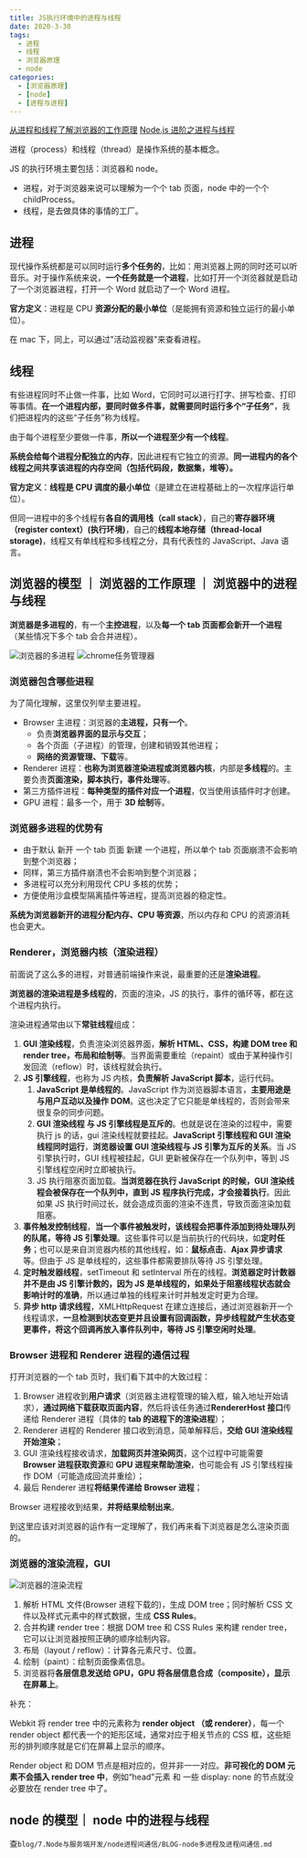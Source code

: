 ```yaml
---
title: JS执行环境中的进程与线程
date: 2020-3-30
tags:
  - 进程
  - 线程
  - 浏览器原理
  - node
categories:
  - [浏览器原理]
  - [node]
  - [进程与进程]
---
```


[从进程和线程了解浏览器的工作原理](https://www.jianshu.com/p/8ff15d3a1dfd)
[Node.js 进阶之进程与线程](https://blog.csdn.net/Fuohua/article/details/93463116)

进程（process）和线程（thread）是操作系统的基本概念。

JS 的执行环境主要包括：浏览器和 node。

- 进程，对于浏览器来说可以理解为一个个 tab 页面，node 中的一个个 childProcess。
- 线程，是去做具体的事情的工厂。

## 进程

现代操作系统都是可以同时运行**多个任务的**，比如：用浏览器上网的同时还可以听音乐。对于操作系统来说，**一个任务就是一个进程**，比如打开一个浏览器就是启动了一个浏览器进程，打开一个 Word 就启动了一个 Word 进程。

**官方定义**：进程是 CPU **资源分配的最小单位**（是能拥有资源和独立运行的最小单位）。

在 mac 下，同上，可以通过"活动监视器"来查看进程。

## 线程

有些进程同时不止做一件事，比如 Word，它同时可以进行打字、拼写检查、打印等事情。**在一个进程内部，要同时做多件事，就需要同时运行多个“子任务”**，我们把进程内的这些“子任务”称为线程。

由于每个进程至少要做一件事，**所以一个进程至少有一个线程**。

**系统会给每个进程分配独立的内存**，因此进程有它独立的资源。**同一进程内的各个线程之间共享该进程的内存空间（包括代码段，数据集，堆等）。**

**官方定义**：**线程是 CPU 调度的最小单位**（是建立在进程基础上的一次程序运行单位）。

但同一进程中的多个线程有**各自的调用栈（call stack）**，自己的**寄存器环境（register context）(执行环境)**，自己的**线程本地存储（thread-local storage)**，线程又有单线程和多线程之分，具有代表性的 JavaScript、Java 语言。

## 浏览器的模型 ｜ 浏览器的工作原理 ｜ 浏览器中的进程与线程

**浏览器是多进程的**，有一个**主控进程**，以及**每一个 tab 页面都会新开一个进程**（某些情况下多个 tab 会合并进程）。

![浏览器的多进程](../imgs/浏览器的多进程.jpg)
![chrome任务管理器](../imgs/chrome任务管理器.jpg)

### 浏览器包含哪些进程

为了简化理解，这里仅列举主要进程。

- Browser 主进程：浏览器的**主进程，只有一个**。
  - 负责**浏览器界面的显示与交互**；
  - 各个页面（子进程）的管理，创建和销毁其他进程；
  - **网络的资源管理、下载**等。
- Renderer 进程：**也称为浏览器渲染进程或浏览器内核**，内部是**多线程**的。主要负责**页面渲染，脚本执行，事件处理**等。
- 第三方插件进程：**每种类型的插件对应一个进程**，仅当使用该插件时才创建。
- GPU 进程：最多一个，用于 **3D 绘制**等。

### 浏览器多进程的优势有

- 由于默认 新开 一个 tab 页面 新建 一个进程，所以单个 tab 页面崩溃不会影响到整个浏览器；
- 同样，第三方插件崩溃也不会影响到整个浏览器；
- 多进程可以充分利用现代 CPU 多核的优势；
- 方便使用沙盒模型隔离插件等进程，提高浏览器的稳定性。

**系统为浏览器新开的进程分配内存、CPU 等资源**，所以内存和 CPU 的资源消耗也会更大。

### Renderer，浏览器内核（渲染进程）

前面说了这么多的进程，对普通前端操作来说，最重要的还是**渲染进程**。

**浏览器的渲染进程是多线程的**，页面的渲染，JS 的执行，事件的循环等，都在这个进程内执行。

渲染进程通常由以下**常驻线程**组成：

1. **GUI 渲染线程**，负责渲染浏览器界面，**解析 HTML、CSS，构建 DOM tree 和 render tree，布局和绘制等**。当界面需要重绘（repaint）或由于某种操作引发回流（reflow）时，该线程就会执行。
2. **JS 引擎线程**，也称为 JS 内核，**负责解析 JavaScript 脚本**，运行代码。
   1. **JavaScript 是单线程的**。JavaScript 作为浏览器脚本语言，**主要用途是与用户互动以及操作 DOM**。这也决定了它只能是单线程的，否则会带来很复杂的同步问题。
   2. **GUI 渲染线程 与 JS 引擎线程是互斥的**。也就是说在渲染的过程中，需要执行 js 的话，gui 渲染线程就要挂起。**JavaScript 引擎线程和 GUI 渲染线程同时运行**，**浏览器设置 GUI 渲染线程与 JS 引擎为互斥的关系**。当 JS 引擎执行时，GUI 线程被挂起，GUI 更新被保存在一个队列中，等到 JS 引擎线程空闲时立即被执行。
   3. JS 执行阻塞页面加载。**当浏览器在执行 JavaScript 的时候，GUI 渲染线程会被保存在一个队列中，直到 JS 程序执行完成，才会接着执行**。因此如果 JS 执行时间过长，就会造成页面的渲染不连贯，导致页面渲染加载阻塞。
3. **事件触发控制线程**，**当一个事件被触发时，该线程会把事件添加到待处理队列的队尾，等待 JS 引擎处理**。这些事件可以是当前执行的代码块，如**定时任务**；也可以是来自浏览器内核的其他线程，如：**鼠标点击**、**Ajax 异步请求**等。但由于 JS 是单线程的，这些事件都需要排队等待 JS 引擎处理。
4. **定时触发器线程**，setTimeout 和 setInterval 所在的线程。**浏览器定时计数器并不是由 JS 引擎计数的，因为 JS 是单线程的，如果处于阻塞线程状态就会影响计时的准确**，所以通过单独的线程来计时并触发定时更为合理。
5. **异步 http 请求线程**，XMLHttpRequest 在建立连接后，通过浏览器新开一个线程请求，**一旦检测到状态变更并且设置有回调函数，异步线程就产生状态变更事件，将这个回调再放入事件队列中，等待 JS 引擎空闲时处理**。

### Browser 进程和 Renderer 进程的通信过程

打开浏览器的一个 tab 页时，我们看下其中的大致过程：

1. Browser 进程收到**用户请求**（浏览器主进程管理的输入框，输入地址开始请求），**通过网络下载获取页面内容**，然后将该任务通过**RendererHost 接口**传递给 Renderer 进程（具体的 **tab 的进程下的渲染进程**）；
2. Renderer 进程的 Renderer 接口收到消息，简单解释后，**交给 GUI 渲染线程开始渲染**；
3. GUI 渲染线程接收请求，**加载网页并渲染网页**，这个过程中可能需要 **Browser 进程获取资源**和 **GPU 进程来帮助渲染**，也可能会有 JS 引擎线程操作 DOM（可能造成回流并重绘）；
4. 最后 Renderer 进程**将结果传递给 Browser 进程**；

Browser 进程接收到结果，**并将结果绘制出来**。

到这里应该对浏览器的运作有一定理解了，我们再来看下浏览器是怎么渲染页面的。

### 浏览器的渲染流程，GUI

![浏览器的渲染流程](../imgs/渲染流程图.png)

1. 解析 HTML 文件(Browser 进程下载的)，生成 DOM tree；同时解析 CSS 文件以及样式元素中的样式数据，生成 **CSS Rules**。
2. 合并构建 render tree：根据 DOM tree 和 CSS Rules 来构建 render tree，它可以让浏览器按照正确的顺序绘制内容。
3. 布局（layout / reflow）：计算各元素尺寸、位置。
4. 绘制（paint）：绘制页面像素信息。
5. 浏览器将**各层信息发送给 GPU，GPU 将各层信息合成（composite），显示在屏幕上**。

补充：

Webkit 将 render tree 中的元素称为 **render object （或 renderer）**，每一个 render object 都代表一个的矩形区域，通常对应于相关节点的 CSS 框，这些矩形的排列顺序就是它们在屏幕上显示的顺序。

Render object 和 DOM 节点是相对应的，但并非一一对应。**非可视化的 DOM 元素不会插入 render tree 中**，例如“head”元素 和 一些 display: none 的节点就没必要放在 render tree 中了。

## node 的模型｜ node 中的进程与线程

查`blog/7.Node与服务端开发/node进程间通信/BLOG-node多进程及进程间通信.md`
